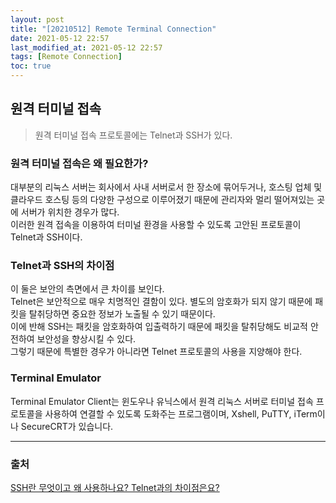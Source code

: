 ```yaml
---
layout: post
title: "[20210512] Remote Terminal Connection"
date: 2021-05-12 22:57
last_modified_at: 2021-05-12 22:57
tags: [Remote Connection]
toc: true
---
```


## 원격 터미널 접속

> 원격 터미널 접속 프로토콜에는 Telnet과 SSH가 있다.

### 원격 터미널 접속은 왜 필요한가?

대부분의 리눅스 서버는 회사에서 사내 서버로서 한 장소에 묶어두거나, 호스팅 업체 및 클라우드 호스팅 등의 다양한 구성으로 이루어졌기 때문에 관리자와 멀리 떨어져있는 곳에 서버가 위치한 경우가 많다.  
이러한 원격 접속을 이용하여 터미널 환경을 사용할 수 있도록 고안된 프로토콜이 Telnet과 SSH이다.

### Telnet과 SSH의 차이점

이 둘은 보안의 측면에서 큰 차이를 보인다.  
Telnet은 보안적으로 매우 치명적인 결함이 있다. 별도의 암호화가 되지 않기 때문에 패킷을 탈취당하면 중요한 정보가 노출될 수 있기 때문이다.  
이에 반해 SSH는 패킷을 암호화하여 입출력하기 때문에 패킷을 탈취당해도 비교적 안전하여 보안성을 향상시킬 수 있다.  
그렇기 때문에 특별한 경우가 아니라면 Telnet 프로토콜의 사용을 지양해야 한다.

### Terminal Emulator

Terminal Emulator Client는 윈도우나 유닉스에서 원격 리눅스 서버로 터미널 접속 프로토콜을 사용하여 연결할 수 있도록 도화주는 프로그램이며, Xshell, PuTTY, iTerm이나 SecureCRT가 있습니다.

---

### 출처

[SSH란 무엇이고 왜 사용하나요? Telnet과의 차이점은요?](https://jootc.com/p/201808031460)
